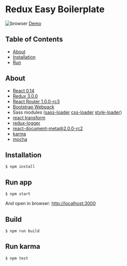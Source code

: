 Redux Easy Boilerplate
=========================

![browser](https://anorudes.github.io/redux-easy-boilerplate/gh/browser.png)
[Demo](http://anorudes.github.io/redux-easy-boilerplate/)

## Table of Contents

- [About](#about)
- [Installation](#installation)
- [Run](#run)

## About
- [React 0.14](https://github.com/facebook/react)
- [Redux 3.0.0](https://github.com/gaearon/redux)
- [React Router 1.0.0-rc3](https://github.com/rackt/react-router)
- [Bootstrap Webpack](https://github.com/bline/bootstrap-webpack)
- Sass modules ([sass-loader](https://github.com/jtangelder/sass-loader) [css-loader](https://github.com/webpack/css-loader) [style-loader](https://github.com/webpack/style-loader))
- [react transform](https://github.com/gaearon/react-transform)
- [redux-logger](https://github.com/fcomb/redux-logger)
- [react-document-meta@2.0.0-rc2](https://github.com/kodyl/react-document-meta)
- [karma](https://github.com/karma-runner/karma)
- [mocha](https://github.com/mochajs/mocha)

## Installation
```
$ npm install
```

## Run app
```
$ npm start
```
And open in browser: [http://localhost:3000](http://localhost:3000)

## Build
```
$ npm run build
```

## Run karma
```
$ npm test
```
